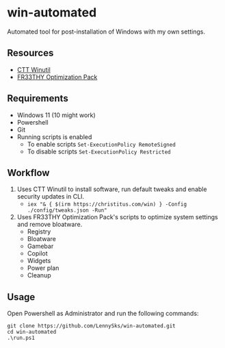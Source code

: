 # win-automated

Automated tool for post-installation of Windows with my own settings.

## Resources

- [CTT Winutil](https://github.com/christitustech/winutil)
- [FR33THY Optimization Pack](https://github.com/FR33THYFR33THY/Ultimate-Windows-Optimization-Guide)

## Requirements

- Windows 11 (10 might work)
- Powershell
- Git
- Running scripts is enabled
  - To enable scripts `Set-ExecutionPolicy RemoteSigned`
  - To disable scripts `Set-ExecutionPolicy Restricted`

## Workflow

1. Uses CTT Winutil to install software, run default tweaks and enable security updates in CLI.
   - `iex "& { $(irm https://christitus.com/win) } -Config ./config/tweaks.json -Run"`
2. Uses FR33THY Optimization Pack's scripts to optimize system settings and remove bloatware.
   - Registry
   - Bloatware
   - Gamebar
   - Copilot
   - Widgets
   - Power plan
   - Cleanup

## Usage

Open Powershell as Administrator and run the following commands:

```
git clone https://github.com/LennySks/win-automated.git
cd win-automated
.\run.ps1
```
